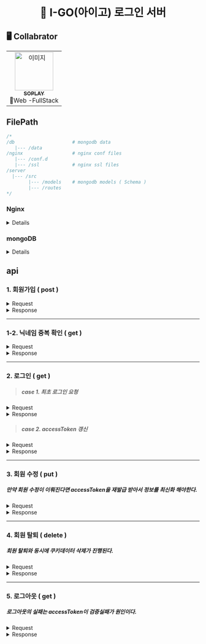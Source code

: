 <h1 align="center"> 🚗 I-GO(아이고) 로그인 서버</h1>

## 🖥️ Collabrator

<table align="center">
  <tr>
    <td align="center"><a href="https://github.com/SOPLAY"><img src="https://avatars.githubusercontent.com/u/40691745?v=4" width="100px;" alt="이미지"/><br /><sub><b>SOPLAY</b></sub></a><br />🌭Web -FullStack</td>
</table>

## FilePath

```js
/*
/db                     # mongodb data
   |--- /data
/nginx                  # nginx conf files
   |--- /conf.d
   |--- /ssl            # nginx ssl files
/server
  |--- /src
        |--- /models    # mongodb models ( Schema )
        |--- /routes   
*/
```

### Nginx

<details>

#### ssl 인증서

> nginx 의 ssl 인증서는 nginx/ssl 폴더 안에 igo.pem, igo.key 파일을 위치 시킨다.

</details>

### mongoDB

<details>

### mongodb env

|          envName           | defaultValue |
| :------------------------: | :----------: |
| MONGO_INITDB_ROOT_USERNAME |     root     |
| MONGO_INITDB_ROOT_PASSWORD |     root     |
|             TZ             |  Asia/Seoul  |

#### compass 접속 주소

###### `url = mongodb://USERNAME:PASSWORD@mongodbUrl:port/`

```
mongodb://root:root@localhost:27017/
```

</br>

#### mongoose 접속 주소

```
mongodb://root:root@localhost:27017/loginService?authSource=admin&readPreference=primary&appname=MongoDB%20Compass&directConnection=true&ssl=false
```

</details>

## api

### 1. 회원가입 ( post )

<details>
<summary>Request</summary>

|     TAG     |      value      | required |
| :---------: | :-------------: | :------: |
|   API URL   | /api/auth/user/ |    -     |
|   Method    |      POST       |    -     |
|   user_Id   |     String      |    v     |
|  user_Nick  |     String      |    v     |
|  user_Name  |     String      |    v     |
| user_Driver |     String      |    v     |
| user_Phone  |     String      |    v     |
| user_Email  |     String      |    v     |
|   user_Pw   |     String      |    v     |

</details>

<details>
<summary>Response</summary>

|    TAG    |  value  |     note      |
| :-------: | :-----: | :-----------: |
|  success  | boolean |       -       |
| user_Nick | String  | success state |
|    err    | String  |   err state   |

</details>

---

### 1-2. 닉네임 중복 확인 ( get )

<details>
<summary>Request</summary>

|   TAG   |           value           | required |
| :-----: | :-----------------------: | :------: |
| API URL | /api/auth/user/check/nick |    -     |
|  query  |         user_Nick         |    v     |
| Method  |            GET            |    -     |

###### 요청 url의 최종 형태는 다음과 같다.

```
https://도메인/api/auth/user/check/nick?user_Nick=확인할닉네임
```

</details>

<details>
<summary>Response</summary>

|   TAG   |  value  |   note   |
| :-----: | :-----: | :------: |
| success | boolean |    -     |
| isUsing | boolean | 사용여부 |

</details>

---

### 2. 로그인 ( get )

> ##### case 1. 최초 로그인 요청

<details>
<summary>Request</summary>

|   TAG   |        value         | required |
| :-----: | :------------------: | :------: |
| API URL | /api/auth/user/login |    -     |
| Method  |         POST         |    -     |
| user_Id |        String        |    v     |
| user_Pw |        String        |    v     |

</details>

<details>
<summary>Response</summary>

|    TAG    |  value  |     note      |
| :-------: | :-----: | :-----------: |
|  success  | boolean |       -       |
| user_Nick | String  | success state |
|    err    | String  |   err state   |

</details>

> ##### case 2. accessToken 갱신

<details>
<summary>Request</summary>

|   TAG   |      value      | required |
| :-----: | :-------------: | :------: |
| API URL | /api/auth/user/ |    -     |
| Method  |       GET       |    -     |

</details>

<details>
<summary>Response</summary>

|    TAG    |  value  |     note      |
| :-------: | :-----: | :-----------: |
|  success  | boolean |       -       |
| user_Nick | String  | success state |
|    err    | String  |   err state   |

</details>

---

### 3. 회원 수정 ( put )

##### 만약 회원 수정이 이뤄진다면 accessToken을 재발급 받아서 정보를 최신화 해야한다.

<details>
<summary>Request</summary>

|     TAG     |      value      | required |
| :---------: | :-------------: | :------: |
|   API URL   | /api/auth/user/ |    -     |
|   Method    |       PUT       |    -     |
|  user_Nick  |     String      |    -     |
| user_Driver |     String      |    -     |
| user_Phone  |     String      |    -     |
| user_Email  |     String      |    -     |
|   user_Pw   |     String      |    -     |

</details>

<details>
<summary>Response</summary>

|   TAG   |  value  |   note    |
| :-----: | :-----: | :-------: |
| success | boolean |     -     |
|   err   | String  | err state |

</details>

---

### 4. 회원 탈퇴 ( delete )

##### 회원 탈퇴와 동시에 쿠키데이터 삭제가 진행된다.

<details>
<summary>Request</summary>

|   TAG   |      value      | required |
| :-----: | :-------------: | :------: |
| API URL | /api/auth/user/ |    -     |
| Method  |     DELETE      |    -     |
| user_Pw |     String      |    v     |

</details>

<details>
<summary>Response</summary>

|   TAG   |  value  |   note    |
| :-----: | :-----: | :-------: |
| success | boolean |     -     |
|   err   | String  | err state |

</details>

---

### 5. 로그아웃 ( get )

##### 로그아웃의 실패는 accessToken이 검증실패가 원인이다.

<details>
<summary>Request</summary>

|   TAG   |         value         | required |
| :-----: | :-------------------: | :------: |
| API URL | /api/auth/user/logout |    -     |
| Method  |          GET          |    -     |

</details>

<details>
<summary>Response</summary>

|   TAG   |  value  |   note    |
| :-----: | :-----: | :-------: |
| success | boolean |     -     |
|   err   | String  | err state |

</details>
